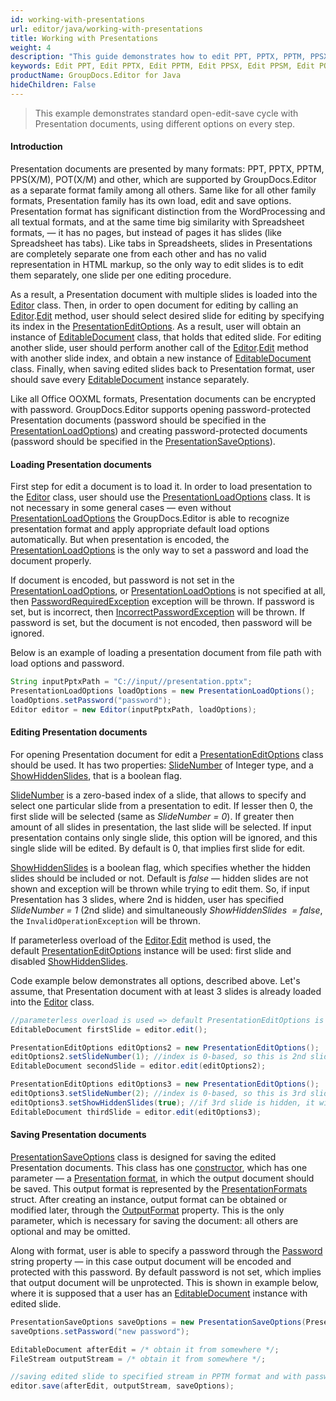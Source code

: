 ```yaml
---
id: working-with-presentations
url: editor/java/working-with-presentations
title: Working with Presentations
weight: 4
description: "This guide demonstrates how to edit PPT, PPTX, PPTM, PPSX, PPSM, POTX, POTM presentations with different settings and many other powerful features of GroupDocs.Editor for Java."
keywords: Edit PPT, Edit PPTX, Edit PPTM, Edit PPSX, Edit PPSM, Edit POTX, Edit POTM
productName: GroupDocs.Editor for Java
hideChildren: False
---
```

> This example demonstrates standard open-edit-save cycle with Presentation documents, using different options on every step.

#### Introduction

Presentation documents are presented by many formats: PPT, PPTX, PPTM, PPS(X/M), POT(X/M) and other, which are supported by GroupDocs.Editor as a separate format family among all others. Same like for all other family formats, Presentation family has its own load, edit and save options. Presentation format has significant distinction from the WordProcessing and all textual formats, and at the same time big similarity with Spreadsheet formats, — it has no pages, but instead of pages it has slides (like Spreadsheet has tabs). Like tabs in Spreadsheets, slides in Presentations are completely separate one from each other and has no valid representation in HTML markup, so the only way to edit slides is to edit them separately, one slide per one editing procedure.

As a result, a Presentation document with multiple slides is loaded into the [Editor](https://apireference.groupdocs.com/editor/java/com.groupdocs.editor/editor) class. Then, in order to open document for editing by calling an [Editor](https://apireference.groupdocs.com/editor/java/com.groupdocs.editor/editor).[Edit](https://apireference.groupdocs.com/editor/java/com.groupdocs.editor/editor#edit()) method, user should select desired slide for editing by specifying its index in the [PresentationEditOptions](https://apireference.groupdocs.com/editor/java/com.groupdocs.editor.options/presentationeditoptions). As a result, user will obtain an instance of [EditableDocument](https://apireference.groupdocs.com/editor/java/com.groupdocs.editor/editabledocument) class, that holds that edited slide. For editing another slide, user should perform another call of the [Editor](https://apireference.groupdocs.com/editor/java/com.groupdocs.editor/editor).[Edit](https://apireference.groupdocs.com/editor/java/com.groupdocs.editor/editor#edit()) method with another slide index, and obtain a new instance of [EditableDocument](https://apireference.groupdocs.com/editor/java/com.groupdocs.editor/editabledocument) class. Finally, when saving edited slides back to Presentation format, user should save every [EditableDocument](https://apireference.groupdocs.com/editor/java/com.groupdocs.editor/editabledocument) instance separately.

Like all Office OOXML formats, Presentation documents can be encrypted with password. GroupDocs.Editor supports opening password-protected Presentation documents (password should be specified in the [PresentationLoadOptions](https://apireference.groupdocs.com/editor/java/com.groupdocs.editor.options/presentationloadoptions)) and creating password-protected documents (password should be specified in the [PresentationSaveOptions](https://apireference.groupdocs.com/editor/java/com.groupdocs.editor.options/presentationsaveoptions)).

#### Loading Presentation documents

First step for edit a document is to load it. In order to load presentation to the [Editor](https://apireference.groupdocs.com/editor/java/com.groupdocs.editor/editor) class, user should use the [PresentationLoadOptions](https://apireference.groupdocs.com/editor/java/com.groupdocs.editor.options/presentationloadoptions) class. It is not necessary in some general cases — even without [PresentationLoadOptions](https://apireference.groupdocs.com/editor/java/com.groupdocs.editor.options/presentationloadoptions) the GroupDocs.Editor is able to recognize presentation format and apply appropriate default load options automatically. But when presentation is encoded, the [PresentationLoadOptions](https://apireference.groupdocs.com/editor/java/com.groupdocs.editor.options/presentationloadoptions) is the only way to set a password and load the document properly.

If document is encoded, but password is not set in the [PresentationLoadOptions](https://apireference.groupdocs.com/editor/java/com.groupdocs.editor.options/presentationloadoptions), or [PresentationLoadOptions](https://apireference.groupdocs.com/editor/java/com.groupdocs.editor.options/presentationloadoptions) is not specified at all, then [PasswordRequiredException](https://apireference.groupdocs.com/editor/java/com.groupdocs.editor/passwordrequiredexception) exception will be thrown. If password is set, but is incorrect, then [IncorrectPasswordException](https://apireference.groupdocs.com/editor/java/com.groupdocs.editor/incorrectpasswordexception) will be thrown. If password is set, but the document is not encoded, then password will be ignored.

Below is an example of loading a presentation document from file path with load options and password.

```java
String inputPptxPath = "C://input//presentation.pptx";
PresentationLoadOptions loadOptions = new PresentationLoadOptions();
loadOptions.setPassword("password");
Editor editor = new Editor(inputPptxPath, loadOptions);
```

#### Editing Presentation documents

For opening Presentation document for edit a [PresentationEditOptions](https://apireference.groupdocs.com/editor/java/com.groupdocs.editor.options/presentationeditoptions) class should be used. It has two properties: [SlideNumber](https://apireference.groupdocs.com/editor/java/com.groupdocs.editor.options/presentationeditoptions/properties/slidenumber) of Integer type, and a [ShowHiddenSlides](https://apireference.groupdocs.com/editor/java/com.groupdocs.editor.options/presentationeditoptions/properties/showhiddenslides), that is a boolean flag.

[SlideNumber](https://apireference.groupdocs.com/editor/java/com.groupdocs.editor.options/presentationeditoptions/properties/slidenumber) is a zero-based index of a slide, that allows to specify and select one particular slide from a presentation to edit. If lesser then 0, the first slide will be selected (same as *SlideNumber = 0*). If greater then amount of all slides in presentation, the last slide will be selected. If input presentation contains only single slide, this option will be ignored, and this single slide will be edited. By default is 0, that implies first slide for edit.

[ShowHiddenSlides](https://apireference.groupdocs.com/editor/java/com.groupdocs.editor.options/presentationeditoptions/properties/showhiddenslides) is a boolean flag, which specifies whether the hidden slides should be included or not. Default is *false* — hidden slides are not shown and exception will be thrown while trying to edit them. So, if input Presentation has 3 slides, where 2nd is hidden, user has specified *SlideNumber = 1* (2nd slide) and simultaneously *ShowHiddenSlides  = false*, the `InvalidOperationException` will be thrown.

If parameterless overload of the [Editor](https://apireference.groupdocs.com/editor/java/com.groupdocs.editor/editor).[Edit](https://apireference.groupdocs.com/editor/java/com.groupdocs.editor/editor#edit()) method is used, the default [PresentationEditOptions](https://apireference.groupdocs.com/editor/java/com.groupdocs.editor.options/presentationeditoptions) instance will be used: first slide and disabled [ShowHiddenSlides](https://apireference.groupdocs.com/editor/java/com.groupdocs.editor.options/presentationeditoptions/properties/showhiddenslides).

Code example below demonstrates all options, described above. Let's assume, that Presentation document with at least 3 slides is already loaded into the [Editor](https://apireference.groupdocs.com/editor/java/com.groupdocs.editor/editor) class.

```java
//parameterless overload is used => default PresentationEditOptions is applied, which means 1st slide
EditableDocument firstSlide = editor.edit();

PresentationEditOptions editOptions2 = new PresentationEditOptions();
editOptions2.setSlideNumber(1); //index is 0-based, so this is 2nd slide
EditableDocument secondSlide = editor.edit(editOptions2);

PresentationEditOptions editOptions3 = new PresentationEditOptions();
editOptions3.setSlideNumber(2); //index is 0-based, so this is 3rd slide
editOptions3.setShowHiddenSlides(true); //if 3rd slide is hidden, it will be opened anyway
EditableDocument thirdSlide = editor.edit(editOptions3);
```

#### Saving Presentation documents

[PresentationSaveOptions](https://apireference.groupdocs.com/editor/java/com.groupdocs.editor.options/presentationsaveoptions) class is designed for saving the edited Presentation documents. This class has one [constructor](https://apireference.groupdocs.com/editor/java/groupdocs.editor.options/presentationsaveoptions/constructors/main), which has one parameter — a [Presentation format](https://apireference.groupdocs.com/editor/java/groupdocs.editor.formats/presentationformats), in which the output document should be saved. This output format is represented by the [PresentationFormats](https://apireference.groupdocs.com/editor/java/com.groupdocs.editor.formats/presentationformats) struct. After creating an instance, output format can be obtained or modified later, through the [OutputFormat](https://apireference.groupdocs.com/editor/java/groupdocs.editor.options/presentationsaveoptions/properties/outputformat) property. This is the only parameter, which is necessary for saving the document: all others are optional and may be omitted.

Along with format, user is able to specify a password through the [Password](https://apireference.groupdocs.com/editor/java/groupdocs.editor.options/presentationsaveoptions/properties/password) string property — in this case output document will be encoded and protected with this password. By default password is not set, which implies that output document will be unprotected. This is shown in example below, where it is supposed that a user has an [EditableDocument](https://apireference.groupdocs.com/editor/java/com.groupdocs.editor/editabledocument) instance with edited slide.

```java
PresentationSaveOptions saveOptions = new PresentationSaveOptions(PresentationFormats.Pptm);
saveOptions.setPassword("new password");

EditableDocument afterEdit = /* obtain it from somewhere */;
FileStream outputStream = /* obtain it from somewhere */;

//saving edited slide to specified stream in PPTM format and with password encoding
editor.save(afterEdit, outputStream, saveOptions);
```